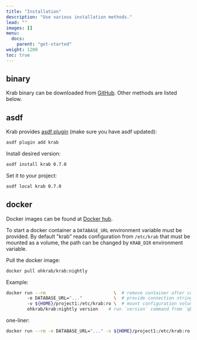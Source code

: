 ```yaml
---
title: "Installation"
description: "Use various installation methods."
lead: ""
images: []
menu:
  docs:
    parent: "get-started"
weight: 1200
toc: true
---
```


## binary

Krab binary can be downloaded from [GitHub](https://github.com/ohkrab/krab/releases). Other methods are listed below.

## asdf

Krab provides [asdf plugin](https://github.com/ohkrab/asdf-krab) (make sure you have asdf updated):

```sh
asdf plugin add krab
```

Install desired version:

```sh
asdf install krab 0.7.0
```

Set it to your project:

```sh
asdf local krab 0.7.0
```

## docker

Docker images can be found at [Docker hub](https://hub.docker.com/orgs/ohkrab/repositories).

To start a docker container a `DATABASE_URL` environment variable must be provided.
By default "krab" reads configuration from `/etc/krab` that must be mounted as a volume,
the path can be changed by `KRAB_DIR` environment variable.

Pull the docker image:
```sh
docker pull ohkrab/krab:nightly
```

Example:

```sh
docker run --rm                          \  # remove container after command execution
        -e DATABASE_URL="..."            \  # provide connection string
        -v ${HOME}/project1:/etc/krab:ro \  # mount configuration volume
        ohkrab/krab:nightly version    # run `version` command from `qbart/krab:latest`
```

one-liner:

```sh
docker run --rm -e DATABASE_URL="..." -v ${HOME}/project1:/etc/krab:ro ohkrab/krab:nightly --version
```

